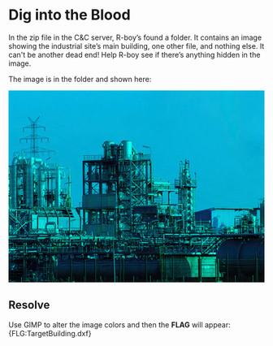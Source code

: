 # Dig into the Blood

In the zip file in the C&C server, R-boy’s found a folder. It contains an image showing the industrial site’s main building, one other file, and nothing else. It can't be another dead end! Help R-boy see if there’s anything hidden in the image.

The image is in the folder and shown here:

![Dig Into The Blood](Dig+into+the+Blood.png "Dig Into The Blood")

## Resolve

Use GIMP to alter the image colors and then the **FLAG** will appear:
{FLG:TargetBuilding.dxf}

